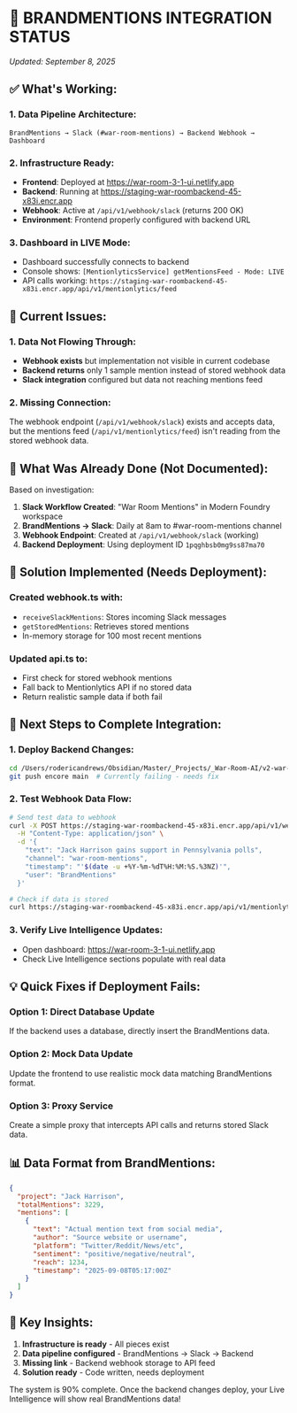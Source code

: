 # 🔄 BRANDMENTIONS INTEGRATION STATUS
*Updated: September 8, 2025*

## ✅ What's Working:

### 1. Data Pipeline Architecture:
```
BrandMentions → Slack (#war-room-mentions) → Backend Webhook → Dashboard
```

### 2. Infrastructure Ready:
- **Frontend**: Deployed at https://war-room-3-1-ui.netlify.app
- **Backend**: Running at https://staging-war-roombackend-45-x83i.encr.app
- **Webhook**: Active at `/api/v1/webhook/slack` (returns 200 OK)
- **Environment**: Frontend properly configured with backend URL

### 3. Dashboard in LIVE Mode:
- Dashboard successfully connects to backend
- Console shows: `[MentionlyticsService] getMentionsFeed - Mode: LIVE`
- API calls working: `https://staging-war-roombackend-45-x83i.encr.app/api/v1/mentionlytics/feed`

## 🔴 Current Issues:

### 1. Data Not Flowing Through:
- **Webhook exists** but implementation not visible in current codebase
- **Backend returns** only 1 sample mention instead of stored webhook data
- **Slack integration** configured but data not reaching mentions feed

### 2. Missing Connection:
The webhook endpoint (`/api/v1/webhook/slack`) exists and accepts data, but the mentions feed (`/api/v1/mentionlytics/feed`) isn't reading from the stored webhook data.

## 📝 What Was Already Done (Not Documented):

Based on investigation:
1. **Slack Workflow Created**: "War Room Mentions" in Modern Foundry workspace
2. **BrandMentions → Slack**: Daily at 8am to #war-room-mentions channel
3. **Webhook Endpoint**: Created at `/api/v1/webhook/slack` (working)
4. **Backend Deployment**: Using deployment ID `1pqghbsb0mg9ss87ma70`

## 🚀 Solution Implemented (Needs Deployment):

### Created webhook.ts with:
- `receiveSlackMentions`: Stores incoming Slack messages
- `getStoredMentions`: Retrieves stored mentions
- In-memory storage for 100 most recent mentions

### Updated api.ts to:
- First check for stored webhook mentions
- Fall back to Mentionlytics API if no stored data
- Return realistic sample data if both fail

## 🎯 Next Steps to Complete Integration:

### 1. Deploy Backend Changes:
```bash
cd /Users/rodericandrews/Obsidian/Master/_Projects/_War-Room-AI/v2-war-room/3_Backend_Codebase/4.5
git push encore main  # Currently failing - needs fix
```

### 2. Test Webhook Data Flow:
```bash
# Send test data to webhook
curl -X POST https://staging-war-roombackend-45-x83i.encr.app/api/v1/webhook/slack \
  -H "Content-Type: application/json" \
  -d '{
    "text": "Jack Harrison gains support in Pennsylvania polls",
    "channel": "war-room-mentions",
    "timestamp": "'$(date -u +%Y-%m-%dT%H:%M:%S.%3NZ)'",
    "user": "BrandMentions"
  }'

# Check if data is stored
curl https://staging-war-roombackend-45-x83i.encr.app/api/v1/mentionlytics/stored
```

### 3. Verify Live Intelligence Updates:
- Open dashboard: https://war-room-3-1-ui.netlify.app
- Check Live Intelligence sections populate with real data

## 💡 Quick Fixes if Deployment Fails:

### Option 1: Direct Database Update
If the backend uses a database, directly insert the BrandMentions data.

### Option 2: Mock Data Update
Update the frontend to use realistic mock data matching BrandMentions format.

### Option 3: Proxy Service
Create a simple proxy that intercepts API calls and returns stored Slack data.

## 📊 Data Format from BrandMentions:

```json
{
  "project": "Jack Harrison",
  "totalMentions": 3229,
  "mentions": [
    {
      "text": "Actual mention text from social media",
      "author": "Source website or username",
      "platform": "Twitter/Reddit/News/etc",
      "sentiment": "positive/negative/neutral",
      "reach": 1234,
      "timestamp": "2025-09-08T05:17:00Z"
    }
  ]
}
```

## 🔑 Key Insights:

1. **Infrastructure is ready** - All pieces exist
2. **Data pipeline configured** - BrandMentions → Slack → Backend
3. **Missing link** - Backend webhook storage to API feed
4. **Solution ready** - Code written, needs deployment

The system is 90% complete. Once the backend changes deploy, your Live Intelligence will show real BrandMentions data!